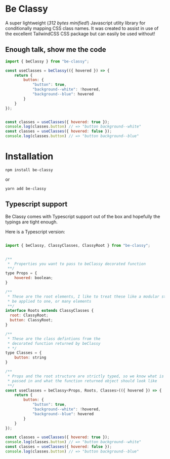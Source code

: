 # Be Classy

A super lightweight (_312 bytes minified!_) Javascript utlity library for conditionally mapping CSS class names.
It was created to assist in use of the excellent TailwindCSS CSS package but can easily be used without!

## Enough talk, show me the code

```Javascript
import { beClassy } from "be-classy";

const useClasses = beClassy(({ hovered }) => {
    return {
        button: {
            "button": true,
            "background--white": !hovered,
            "background--blue": hovered
        }
    }
});


const classes = useClasses({ hovered: true });
console.log(classes.button) // => "button background--white"
const classes = useClasses({ hovered: false });
console.log(classes.button) // => "button background--blue"

```

# Installation

`npm install be-classy`

or

`yarn add be-classy`

## Typescript support

Be Classy comes with Typescript support out of the box and hopefully the typings are tight enough.

Here is a Typescript version:

```Javascript

import { beClassy, ClassyClasses, ClassyRoot } from "be-classy";


/**
 *  Properties you want to pass to beClassy decorated function
 **/
type Props = {
    hovered: boolean;
}

/**
 * These are the root elements, I like to treat these like a modular style component that could
 * be applied to one, or many elements
 **/
interface Roots extends ClassyClasses {
  root: ClassyRoot;
  button: ClassyRoot;
}

/**
 * These are the class defintions from the
 * decorated function returned by beClassy
 * */
type Classes = {
    button: string
}

/**
 * Props and the root structure are strictly typed, so we know what is being
 * passed in and what the function returned object should look like
 **/
const useClasses = beClassy<Props, Roots, Classes>(({ hovered }) => {
    return {
        button: {
            "button": true,
            "background--white": !hovered,
            "background--blue": hovered
        }
    }
});

const classes = useClasses({ hovered: true });
console.log(classes.button) // => "button background--white"
const classes = useClasses({ hovered: false });
console.log(classes.button) // => "button background--blue"

```
